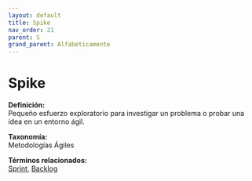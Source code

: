 ```yaml
---
layout: default
title: Spike
nav_order: 21
parent: S
grand_parent: Alfabéticamente
---
```


# Spike

**Definición:**  
Pequeño esfuerzo exploratorio para investigar un problema o probar una idea en un entorno ágil.

**Taxonomía:**  
Metodologías Ágiles

**Términos relacionados:**  
[Sprint](https://maleniski.github.io/diccionario-angl-tec-mx/docs/alfabeticamente/S/sprint.html), [Backlog](https://maleniski.github.io/diccionario-angl-tec-mx/docs/alfabeticamente/B/backlog.html)
